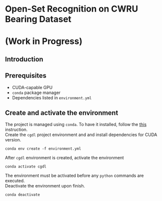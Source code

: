 # Open-Set Recognition on CWRU Bearing Dataset 
# (Work in Progress)
## Introduction
## Prerequisites
- CUDA-capable GPU
- ```conda``` package manager
- Dependencies listed in ```environment.yml```
## Create and activate the environment
The project is managed using ```conda```. To have it installed, follow the [this](https://docs.conda.io/projects/miniconda/en/latest/) instruction. \
Create the ```cgdl``` project environment and and install dependencies for CUDA version.
```commandline
conda env create -f environment.yml
```
After ```cgdl``` environment is created, activate the environment
```commandline
conda activate cgdl
```
The environment must be activated before any ```python``` commands are executed. \
Deactivate the environment upon finish.
```commandline
conda deactivate
```